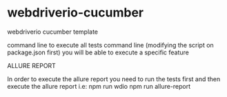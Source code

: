 # webdriverio-cucumber
webdriverio cucumber template

command line <npm run wdio> to execute all tests
command line <npm run test> (modifying the script on package.json first) you will be able to execute a specific feature

ALLURE REPORT

In order to execute the allure report you need to run the tests first and then execute the allure report i.e:
npm run wdio
npm run allure-report